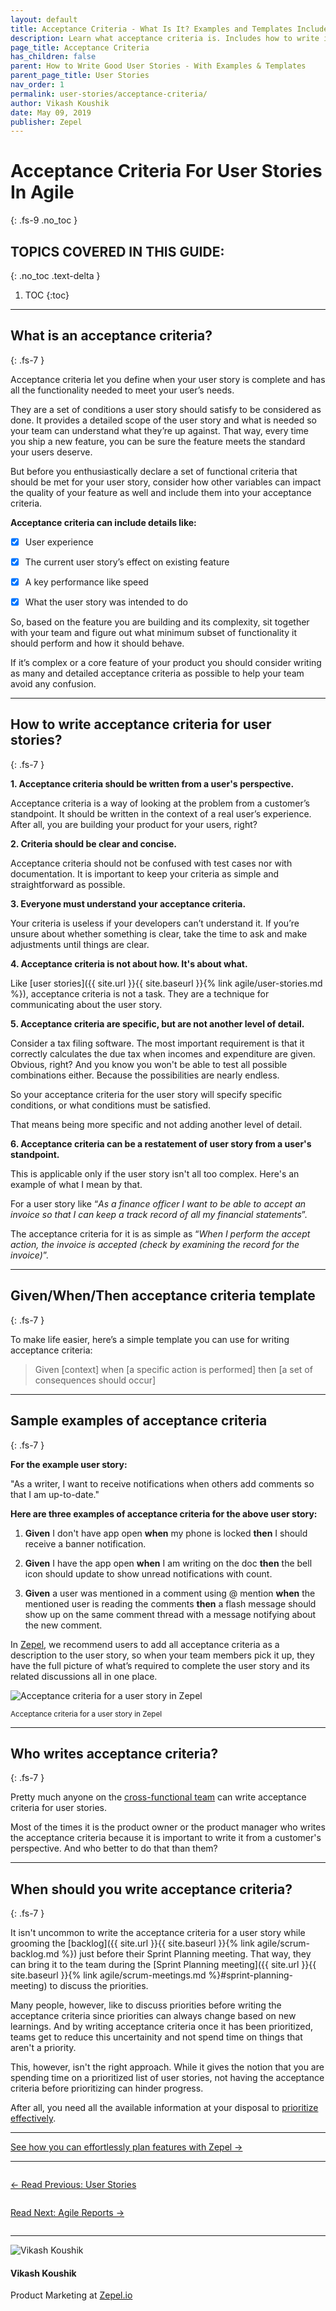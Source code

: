 ```yaml
---
layout: default
title: Acceptance Criteria - What Is It? Examples and Templates Included
description: Learn what acceptance criteria is. Includes how to write it for user stories with templates and examples.
page_title: Acceptance Criteria
has_children: false
parent: How to Write Good User Stories - With Examples & Templates
parent_page_title: User Stories
nav_order: 1
permalink: user-stories/acceptance-criteria/
author: Vikash Koushik
date: May 09, 2019
publisher: Zepel
---
```


# Acceptance Criteria For User Stories In Agile
{: .fs-9 .no_toc }

## TOPICS COVERED IN THIS GUIDE:
{: .no_toc .text-delta }

1. TOC
{:toc}

---

## What is an acceptance criteria?
{: .fs-7 }

Acceptance criteria let you define when your user story is complete and has all the functionality needed to meet your user’s needs.

They are a set of conditions a user story should satisfy to be considered as done. It provides a detailed scope of the user story and what is needed so your team can understand what they’re up against. That way, every time you ship a new feature, you can be sure the feature meets the standard your users deserve.

But before you enthusiastically declare a set of functional criteria that should be met for your user story, consider how other variables can impact the quality of your feature as well and include them into your acceptance criteria.

**Acceptance criteria can include details like:**

- [x] User experience

- [x] The current user story’s effect on existing feature

- [x] A key performance like speed

- [x] What the user story was intended to do

So, based on the feature you are building and its complexity, sit together with your team and figure out what minimum subset of functionality it should perform and how it should behave. 

If it’s complex or a core feature of your product you should consider writing as many and detailed acceptance criteria as possible to help your team avoid any confusion.

---

## How to write acceptance criteria for user stories?
{: .fs-7 }

**1. Acceptance criteria should be written from a user's perspective.**

Acceptance criteria is a way of looking at the problem from a customer’s standpoint. It should be written in the context of a real user’s experience. After all, you are building your product for your users, right?

**2. Criteria should be clear and concise.**

Acceptance criteria should not be confused with test cases nor with documentation. It is important to keep your criteria as simple and straightforward as possible.

**3. Everyone must understand your acceptance criteria.**

Your criteria is useless if your developers can’t understand it. If you’re unsure about whether something is clear, take the time to ask and make adjustments until things are clear.

**4. Acceptance criteria is not about how. It's about what.**

Like [user stories]({{ site.url }}{{ site.baseurl }}{% link agile/user-stories.md %}), acceptance criteria is not a task. They are a technique for communicating about the user story.

**5. Acceptance criteria are specific, but are not another level of detail.**

Consider a tax filing software. The most important requirement is that it correctly calculates the due tax when incomes and expenditure are given. Obvious, right? And you know you won't be able to test all possible combinations either. Because the possibilities are nearly endless. 
    
So your acceptance criteria for the user story will specify specific conditions, or what conditions must be satisfied.

That means being more specific and not adding another level of detail.

**6. Acceptance criteria can be a restatement of user story from a user's standpoint.**

This is applicable only if the user story isn't all too complex. Here's an example of what I mean by that.

For a user story like “*As a finance officer I want to be able to accept an invoice so that I can keep a track record of all my financial statements*”. 
    
The acceptance criteria for it is as simple as “*When I perform the accept action, the invoice is accepted (check by examining the record for the invoice)*”. 

---

## Given/When/Then acceptance criteria template
{: .fs-7 }

To make life easier, here’s a simple template you can use for writing acceptance criteria:

> Given [context] when [a specific action is performed] then [a set of consequences should occur]

---

## Sample examples of acceptance criteria
{: .fs-7 }

**For the example user story:**

"As a writer, I want to receive notifications when others add comments so that I am up-to-date."

**Here are three examples of acceptance criteria for the above user story:**

1. **Given** I don't have app open **when** my phone is locked **then** I should receive a banner notification.


2. **Given** I have the app open **when** I am writing on the doc **then** the bell icon should update to show unread notifications with count.


3. **Given** a user was mentioned in a comment using @ mention **when** the mentioned user is reading the comments **then** a flash message should show up on the same comment thread with a message notifying about the new comment.

In [Zepel](https://zepel.io/?utm_source=agilelibrary&utm_medium=text&utm_campaign=acceptance-criteria), we recommend users to add all acceptance criteria as a description to the user story, so when your team members pick it up, they have the full picture of what’s required to complete the user story and its related discussions all in one place.

![Acceptance criteria for a user story in Zepel](/agile/assets/uploads/user-story-with-acceptance-criteria-in-zepel.png)
<div class="caption">
<small>Acceptance criteria for a user story in Zepel</small>
</div>

---

## Who writes acceptance criteria?
{: .fs-7 }

Pretty much anyone on the [cross-functional team](https://zepel.io/blog/cross-functional-collaboration/?utm_source=agilelibrary&utm_medium=text&utm_campaign=acceptance-criteria) can write acceptance criteria for user stories.

Most of the times it is the product owner or the product manager who writes the acceptance criteria because it is important to write it from a customer's perspective. And who better to do that than them?

---

## When should you write acceptance criteria?
{: .fs-7 }

It isn't uncommon to write the acceptance criteria for a user story while grooming the [backlog]({{ site.url }}{{ site.baseurl }}{% link agile/scrum-backlog.md %}) just before their Sprint Planning meeting. That way, they can bring it to the team during the [Sprint Planning meeting]({{ site.url }}{{ site.baseurl }}{% link agile/scrum-meetings.md %}#sprint-planning-meeting) to discuss the priorities.

Many people, however, like to discuss priorities before writing the acceptance criteria since priorities can always change based on new learnings. And by writing acceptance criteria once it has been prioritized, teams get to reduce this uncertainity and not spend time on things that aren't a priority.

This, however, isn't the right approach. While it gives the notion that you are spending time on a prioritized list of user stories, not having the acceptance criteria before prioritizing can hinder progress. 

After all, you need all the available information at your disposal to [prioritize effectively](https://zepel.io/blog/prioritize-product-feature-backlog/?utm_source=agilelibrary&utm_medium=text&utm_campaign=acceptance-criteria).

---

<div class="highlight-row">
<div class="highlight-column">
<div class="highlight-card">
    <div class="highlight-container">
        <a href="https://zepel.io/features/plan-features/?utm_source=agilelibrary&utm_medium=bottom-cta&utm_campaign=acceptance-criteria" target="_blank">
        <p class="highlight-card-title">See how you can effortlessly plan features with Zepel  →</p>
        </a>    
    </div>
</div>
</div>
</div>

---

<div class="row">
<div class="column">
<div class="card">
  <div class="container">
    <a href="{{ site.url }}{{ site.baseurl }}{% link agile/user-stories.md %}">
    <p class="card-title">←  Read Previous: User Stories</p> 
    </a>
  </div>
</div>
</div>

<div class="column">
<div class="card">
  <div class="container">
    <a href="{{ site.url }}{{ site.baseurl }}{% link agile/reports.md %}">
    <p class="card-title">Read Next: Agile Reports  →</p>
    </a>
  </div>
</div>
</div>
</div>

---

<div class="row">
  <div class="column">
    <div class="author-card">
      <img class="author-profile-image" src="/agile/assets/uploads/vikashkoushik.jpeg" alt="Vikash Koushik">
      <div class="author-card-content">
        <h4 class="author-card-name">Vikash Koushik</h4>
            <p>Product Marketing at <a href="https://zepel.io/">Zepel.io</a></p>
      </div>
    </div>
  </div>
</div>